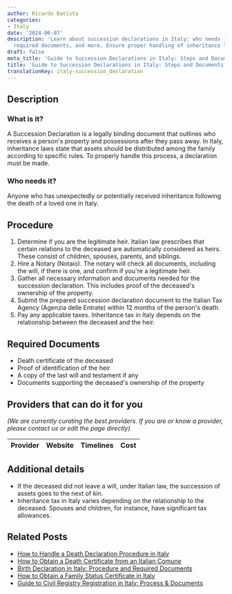 ```yaml
---
author: Ricardo Batista
categories:
- Italy
date: '2024-06-07'
description: 'Learn about succession declarations in Italy: who needs it, the procedure,
  required documents, and more. Ensure proper handling of inheritance legally.'
draft: false
meta_title: 'Guide to Succession Declarations in Italy: Steps and Documents'
title: 'Guide to Succession Declarations in Italy: Steps and Documents'
translationKey: italy-succession_declaration
---
```


## Description
### What is it?
A Succession Declaration is a legally binding document that outlines who receives a person's property and possessions after they pass away. In Italy, inheritance laws state that assets should be distributed among the family according to specific rules. To properly handle this process, a declaration must be made.
### Who needs it?
Anyone who has unexpectedly or potentially received inheritance following the death of a loved one in Italy.

## Procedure
1. Determine if you are the legitimate heir. Italian law prescribes that certain relations to the deceased are automatically considered as heirs. These consist of children, spouses, parents, and siblings.
2. Hire a Notary (Notaio). The notary will check all documents, including the will, if there is one, and confirm if you're a legitimate heir.
3. Gather all necessary information and documents needed for the succession declaration. This includes proof of the deceased's ownership of the property.
4. Submit the prepared succession declaration document to the Italian Tax Agency (Agenzia delle Entrate) within 12 months of the person's death.
5. Pay any applicable taxes. Inheritance tax in Italy depends on the relationship between the deceased and the heir.

## Required Documents
- Death certificate of the deceased
- Proof of identification of the heir
- A copy of the last will and testament if any
- Documents supporting the deceased's ownership of the property

## Providers that can do it for you

_(We are currently curating the best providers. If you are or know a provider, please contact us or edit the page directly)_

| Provider        |     Website     |     Timelines    |       Cost      |
| --------------- | --------------- |  :-------------: | :-------------: |

## Additional details
- If the deceased did not leave a will, under Italian law, the succession of assets goes to the next of kin.
- Inheritance tax in Italy varies depending on the relationship to the deceased. Spouses and children, for instance, have significant tax allowances.


## Related Posts

- [How to Handle a Death Declaration Procedure in Italy](https://tramitit.com/guides/italy/death_declaration/)
- [How to Obtain a Death Certificate from an Italian Comune](https://tramitit.com/guides/italy/death_certificate_request/)
- [Birth Declaration in Italy: Procedure and Required Documents](https://tramitit.com/guides/italy/birth_declaration/)
- [How to Obtain a Family Status Certificate in Italy](https://tramitit.com/guides/italy/family_status_certificate_request/)
- [Guide to Civil Registry Registration in Italy: Process & Documents](https://tramitit.com/guides/italy/registration_in_the_civil_registry/)